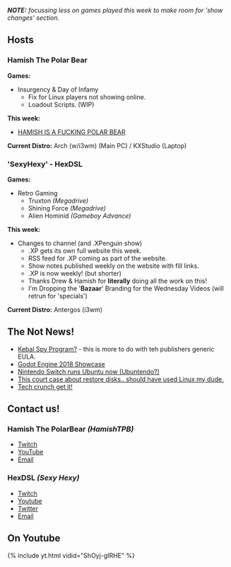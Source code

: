 ***NOTE:*** *focussing less on games played this week to make room for 'show changes' section.*

## Hosts

### Hamish The Polar Bear

**Games:**
* Insurgency & Day of Infamy
    * Fix for Linux players not showing online. 
    * Loadout Scripts. (WIP)

**This week:**
* [HAMISH IS A FUCKING POLAR BEAR](http://www.bbc.co.uk/news/uk-scotland-highlands-islands-43911187)

**Current Distro:** Arch (w/i3wm) (Main PC) / KXStudio (Laptop)

### 'SexyHexy' - HexDSL 

**Games:**
* Retro Gaming
    * Truxton *(Megadrive)*
    * Shining Force *(Megadrive)*
    * Alien Hominid *(Gameboy Advance)*

**This week:** 
* Changes to channel (and .XPenguin show)
    * .XP gets its own full website this week.
    * RSS feed for .XP coming as part of the website.
    * Show notes published weekly on the website with fill links.
    * .XP is now weekly! (but shorter)
    * Thanks Drew & Hamish for **literally** doing all the work on this!
    * I'm Dropping the '**Bazaar**' Branding for the Wednesday Videos (will retrun for 'specials')

**Current Distro:** Antergos (i3wm)

## The Not News!

* [Kebal Spy Program?](https://www.reddit.com/r/linux_gaming/comments/8edkjq/whats_the_point_of_ditching_windows_even_for/) - this is more to do with teh publishers generic EULA.
* [Godot Engine 2018 Showcase](https://www.youtube.com/watch?v=UTAeDoRIHaA)
* [Nintendo Switch runs Ubuntu now (Ubuntendo?)](https://gbatemp.net/threads/ubuntu-18-04-on-a-switch.502147/)
* [This court case about restore disks.. should have used Linux my dude.](https://www.washingtonpost.com/amphtml/news/true-crime/wp/2018/04/24/recycling-innovator-eric-lundgren-loses-appeal-on-computer-restore-discs-must-serve-15-month-prison-term/?noredirect=on)
* [Tech crunch get it!](https://techcrunch.com/2018/04/27/microsoft-attempts-to-spin-its-role-in-counterfeiting-case/)

## Contact us!

### Hamish The PolarBear *(HamishTPB)*

* [Twitch](https://twitch.tv/hamishtpb)
* [YouTube](https://www.youtube.com/channel/UCp1mWfjYbMcmNowBmvTUCag)
* [Email](mailto:hamish@thepolarbear.co.uk)

### HexDSL *(Sexy Hexy)*

* [Twitch](http://twitch.tv/hexdsl)
* [Youtube](http://youtube.com/user/hexdsl)
* [Twitter](https://twitter.com/HexDSL)
* [Email](mailto:hexdsl@protonmail.com)

## On Youtube

{% include yt.html vidid="ShOyj-gIRHE" %}
